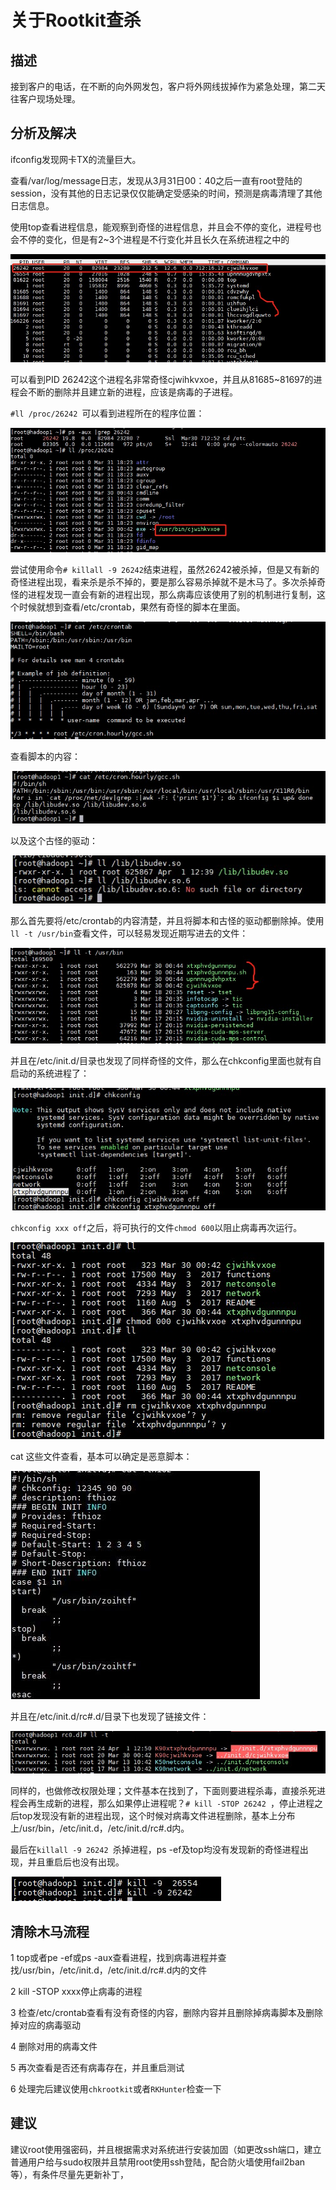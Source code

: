 # 关于Rootkit查杀

## 描述

接到客户的电话，在不断的向外网发包，客户将外网线拔掉作为紧急处理，第二天往客户现场处理。

## 分析及解决

ifconfig发现网卡TX的流量巨大。

查看/var/log/message日志，发现从3月31日00：40之后一直有root登陆的session，没有其他的日志记录仅仅能确定受感染的时间，预测是病毒清理了其他日志信息。

使用top查看进程信息，能观察到奇怪的进程信息，并且会不停的变化，进程号也会不停的变化，但是有2~3个进程是不行变化并且长久在系统进程之中的

![rootkit01](https://github.com/stormanger/DevOps/blob/master/image/rootkit01.jpg)

可以看到PID 26242这个进程名非常奇怪cjwihkvxoe，并且从81685~81697的进程会不断的删除并且建立新的进程，应该是病毒的子进程。

`#ll /proc/26242 `可以看到进程所在的程序位置：

![rootkit02](https://github.com/stormanger/DevOps/blob/master/image/rootkit02.jpg)

尝试使用命令`# killall -9 26242`结束进程，虽然26242被杀掉，但是又有新的奇怪进程出现，看来杀是杀不掉的，要是那么容易杀掉就不是木马了。多次杀掉奇怪的进程发现一直会有新的进程出现，那么病毒应该使用了别的机制进行复制，这个时候就想到查看/etc/crontab，果然有奇怪的脚本在里面。

![rootkit03](https://github.com/stormanger/DevOps/blob/master/image/rootkit03.jpg)

查看脚本的内容：

![rootkit04](https://github.com/stormanger/DevOps/blob/master/image/rootkit04.jpg)

以及这个古怪的驱动：

![rootkit05](https://github.com/stormanger/DevOps/blob/master/image/rootkit05.jpg)

那么首先要将/etc/crontab的内容清楚，并且将脚本和古怪的驱动都删除掉。使用`ll -t /usr/bin`查看文件，可以轻易发现近期写进去的文件：

![rootkit06](https://github.com/stormanger/DevOps/blob/master/image/rootkit06.jpg)

并且在/etc/init.d/目录也发现了同样奇怪的文件，那么在chkconfig里面也就有自启动的系统进程了：

![rootkit07](https://github.com/stormanger/DevOps/blob/master/image/rootkit07.jpg)

`chkconfig xxx off`之后，将可执行的文件`chmod 600`以阻止病毒再次运行。

![rootkit08](https://github.com/stormanger/DevOps/blob/master/image/rootkit08.jpg)

cat 这些文件查看，基本可以确定是恶意脚本：

![rootkit11](https://github.com/stormanger/DevOps/blob/master/image/rootkit11.jpg)

并且在/etc/init.d/rc#.d/目录下也发现了链接文件：

![rootkit09](https://github.com/stormanger/DevOps/blob/master/image/rootkit09.jpg)

同样的，也做修改权限处理；文件基本在找到了，下面则要进程杀毒，直接杀死进程会再生成新的进程，那么如果停止进程呢？`# kill -STOP 26242 `，停止进程之后top发现没有新的进程出现，这个时候对病毒文件进程删除，基本上分布上/usr/bin，/etc/init.d，/etc/init.d/rc#.d内。

最后在`killall -9 26242 `杀掉进程，ps -ef及top均没有发现新的奇怪进程出现，并且重启后也没有出现。

![rootkit10](https://github.com/stormanger/DevOps/blob/master/image/rootkit10.jpg)

## 清除木马流程

1 top或者pe -ef或ps -aux查看进程，找到病毒进程并查找/usr/bin，/etc/init.d，/etc/init.d/rc#.d内的文件

2 kill -STOP xxxx停止病毒的进程

3 检查/etc/crontab查看有没有奇怪的内容，删除内容并且删除掉病毒脚本及删除掉对应的病毒驱动

4 删除对用的病毒文件

5 再次查看是否还有病毒存在，并且重启测试

6 处理完后建议使用`chkrootkit`或者`RKHunter`检查一下

## 建议

建议root使用强密码，并且根据需求对系统进行安装加固（如更改ssh端口，建立普通用户给与sudo权限并且禁用root使用ssh登陆，配合防火墙使用fail2ban等），有条件尽量先更新补丁，

